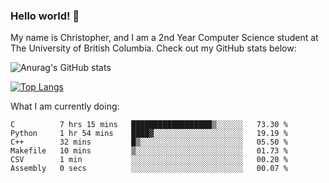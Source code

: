 ### Hello world! 👋
My name is Christopher, and I am a 2nd Year Computer Science student at The University of British Columbia. 
Check out my GitHub stats below: 

![Anurag's GitHub stats](https://github-readme-stats.vercel.app/api?username=chrishadrian&hide=contribs,issues&count_private=true&show_icons=true&theme=tokyonight)

[![Top Langs](https://github-readme-stats.vercel.app/api/top-langs/?username=chrishadrian&layout=compact&theme=tokyonight&langs_count=4)](https://github.com/anuraghazra/github-readme-stats)

What I am currently doing:
<!--START_SECTION:waka-->

```text
C          7 hrs 15 mins   ██████████████████▒░░░░░░   73.30 %
Python     1 hr 54 mins    ████▓░░░░░░░░░░░░░░░░░░░░   19.19 %
C++        32 mins         █▒░░░░░░░░░░░░░░░░░░░░░░░   05.50 %
Makefile   10 mins         ▒░░░░░░░░░░░░░░░░░░░░░░░░   01.73 %
CSV        1 min           ░░░░░░░░░░░░░░░░░░░░░░░░░   00.20 %
Assembly   0 secs          ░░░░░░░░░░░░░░░░░░░░░░░░░   00.07 %
```

<!--END_SECTION:waka-->
<!-- [![willianrod's wakatime stats](https://github-readme-stats.vercel.app/api/wakatime?username=chrishadrian)](https://github.com/anuraghazra/github-readme-stats) -->

<!--
- 🔭 I’m currently working on ...
- 🌱 I’m currently learning ...
- 👯 I’m looking to collaborate on ...
- 🤔 I’m looking for help with ...
- 💬 Ask me about ...
- 📫 How to reach me: ...
- 😄 Pronouns: ...
- ⚡ Fun fact: ...
-->
